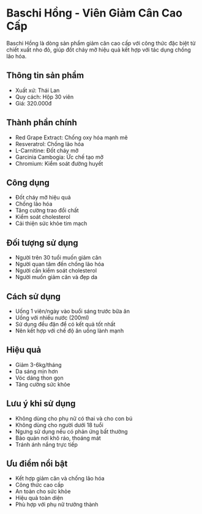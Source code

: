 # Baschi Hồng - Viên Giảm Cân Cao Cấp

Baschi Hồng là dòng sản phẩm giảm cân cao cấp với công thức đặc biệt từ chiết xuất nho đỏ, giúp đốt cháy mỡ hiệu quả kết hợp với tác dụng chống lão hóa.

## Thông tin sản phẩm

- Xuất xứ: Thái Lan
- Quy cách: Hộp 30 viên
- Giá: 320.000đ

## Thành phần chính

- Red Grape Extract: Chống oxy hóa mạnh mẽ
- Resveratrol: Chống lão hóa
- L-Carnitine: Đốt cháy mỡ
- Garcinia Cambogia: Ức chế tạo mỡ
- Chromium: Kiểm soát đường huyết

## Công dụng

- Đốt cháy mỡ hiệu quả
- Chống lão hóa
- Tăng cường trao đổi chất
- Kiểm soát cholesterol
- Cải thiện sức khỏe tim mạch

## Đối tượng sử dụng

- Người trên 30 tuổi muốn giảm cân
- Người quan tâm đến chống lão hóa
- Người cần kiểm soát cholesterol
- Người muốn giảm cân và đẹp da

## Cách sử dụng

- Uống 1 viên/ngày vào buổi sáng trước bữa ăn
- Uống với nhiều nước (200ml)
- Sử dụng đều đặn để có kết quả tốt nhất
- Nên kết hợp với chế độ ăn uống lành mạnh

## Hiệu quả

- Giảm 3-6kg/tháng
- Da sáng mịn hơn
- Vóc dáng thon gọn
- Tăng cường sức khỏe

## Lưu ý khi sử dụng

- Không dùng cho phụ nữ có thai và cho con bú
- Không dùng cho người dưới 18 tuổi
- Ngưng sử dụng nếu có phản ứng bất thường
- Bảo quản nơi khô ráo, thoáng mát
- Tránh ánh nắng trực tiếp

## Ưu điểm nổi bật

- Kết hợp giảm cân và chống lão hóa
- Công thức cao cấp
- An toàn cho sức khỏe
- Hiệu quả toàn diện
- Phù hợp với phụ nữ trưởng thành

